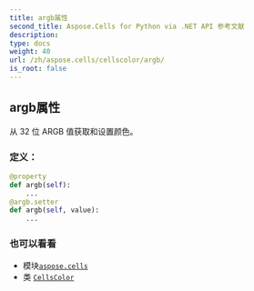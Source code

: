 ```yaml
---
title: argb属性
second_title: Aspose.Cells for Python via .NET API 参考文献
description:
type: docs
weight: 40
url: /zh/aspose.cells/cellscolor/argb/
is_root: false
---
```

## argb属性

从 32 位 ARGB 值获取和设置颜色。
### 定义：
```python
@property
def argb(self):
    ...
@argb.setter
def argb(self, value):
    ...
```

### 也可以看看
* 模块[`aspose.cells`](../../)
* 类 [`CellsColor`](/cells/python-net/zh/aspose.cells/cellscolor)
